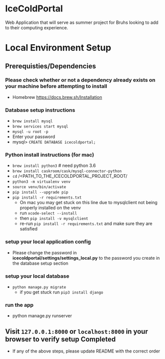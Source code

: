 # IceColdPortal
Web Application that will serve as summer project for Bruhs looking to add to their computing experience.


# Local Environment Setup

## Prerequisties/Dependencies
### Please check whether or not a dependency already exists on your machine before attempting to install
- Homebrew https://docs.brew.sh/Installation



### Database setup instructions
- `brew install mysql`
- `brew services start mysql`
- `mysql -u root -p`
- Enter your password
- mysql> `CREATE DATABASE icecoldportal;`


### Python install instructions (for mac)
- `brew install python3` # need python 3.6
- `brew install caskroom/cask/mysql-connector-python`
- `cd` /<PATH_TO_THE_ICECOLDPORTAL_PROJECT_ROOT/
- `python3 -m virtualenv venv`
- `source venv/bin/activate`
- `pip install --upgrade pip`
- `pip install -r requirements.txt`
  - On mac you may get stuck on this line due to mysqlclient not being properly installed on the venv
  - run `xcode-select --install` 
  - then `pip install -v mysqlclient`
  - re-run `pip install -r requirements.txt` and make sure they are satisfied 

### setup your local application config
- Please change the password in **icecoldportal/settings/settings_local.py** to the password you create in the database setup section


### setup your local database
- `python manage.py migrate`
  - if you get stuck run `pip3 install django`

### run the app
- python manage.py runserver

## Visit `127.0.0.1:8000` or `localhost:8000` in your browser to verify setup Completed
- If any of the above steps, please update README with the correct order


